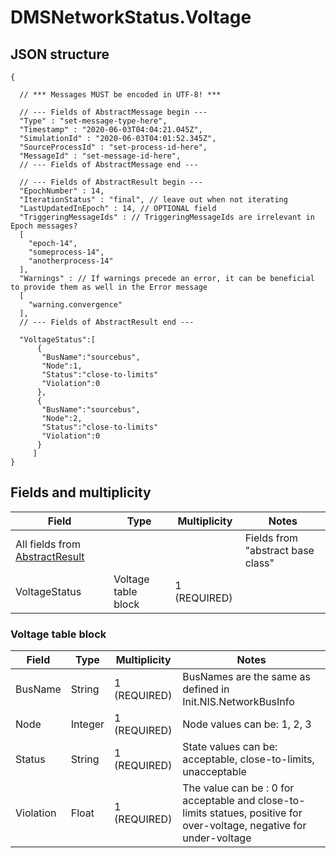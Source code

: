 # DMSNetworkStatus.Voltage

## JSON structure
```nohighlight
{

  // *** Messages MUST be encoded in UTF-8! ***

  // --- Fields of AbstractMessage begin ---
  "Type" : "set-message-type-here",
  "Timestamp" : "2020-06-03T04:04:21.045Z",
  "SimulationId" : "2020-06-03T04:01:52.345Z",
  "SourceProcessId" : "set-process-id-here",
  "MessageId" : "set-message-id-here",
  // --- Fields of AbstractMessage end ---

  // --- Fields of AbstractResult begin ---
  "EpochNumber" : 14,
  "IterationStatus" : "final", // leave out when not iterating
  "LastUpdatedInEpoch" : 14, // OPTIONAL field
  "TriggeringMessageIds" : // TriggeringMessageIds are irrelevant in Epoch messages?
  [
    "epoch-14",
    "someprocess-14",
    "anotherprocess-14"
  ],
  "Warnings" : // If warnings precede an error, it can be beneficial to provide them as well in the Error message
  [
    "warning.convergence"
  ],
  // --- Fields of AbstractResult end ---

  "VoltageStatus":[
      {
       "BusName":"sourcebus",
       "Node":1,
       "Status":"close-to-limits"
       "Violation":0
      },
      {
       "BusName":"sourcebus",
       "Node":2,
       "Status":"close-to-limits"
       "Violation":0
      }
     ]
}
```

## Fields and multiplicity

| Field | Type | Multiplicity | Notes |
| --- | --- | --- | --- |
| All fields from [AbstractResult](core_msg-abstractresult.md) | | | Fields from "abstract base class" |
| VoltageStatus | Voltage table block | 1 (REQUIRED) | |

### Voltage table block

| Field | Type | Multiplicity | Notes |
| --- | --- | --- | --- |
| BusName | String | 1 (REQUIRED) | BusNames are the same as defined in Init.NIS.NetworkBusInfo |
| Node | Integer | 1 (REQUIRED) | Node values can be: 1, 2, 3 |
| Status | String | 1 (REQUIRED) | State values can be:  acceptable,  close-to-limits,  unacceptable|
| Violation | Float | 1 (REQUIRED) | The value can be :  0 for acceptable and close-to-limits statues,  positive for over-voltage,  negative for under-voltage|



